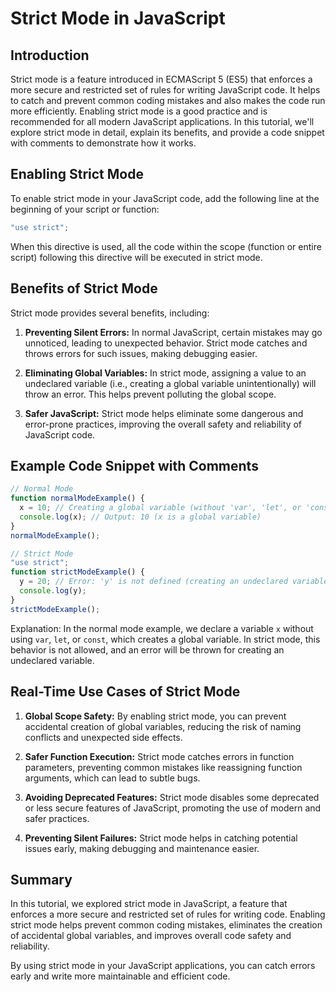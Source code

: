 # Strict Mode in JavaScript

## Introduction

Strict mode is a feature introduced in ECMAScript 5 (ES5) that enforces a more secure and restricted set of rules for writing JavaScript code. It helps to catch and prevent common coding mistakes and also makes the code run more efficiently. Enabling strict mode is a good practice and is recommended for all modern JavaScript applications. 
In this tutorial, we'll explore strict mode in detail, explain its benefits, and provide a code snippet with comments to demonstrate how it works.

## Enabling Strict Mode

To enable strict mode in your JavaScript code, add the following line at the beginning of your script or function:

```javascript
"use strict";
```

When this directive is used, all the code within the scope (function or entire script) following this directive will be executed in strict mode.

## Benefits of Strict Mode

Strict mode provides several benefits, including:

1. **Preventing Silent Errors:** In normal JavaScript, certain mistakes may go unnoticed, leading to unexpected behavior. Strict mode catches and throws errors for such issues, making debugging easier.

2. **Eliminating Global Variables:** In strict mode, assigning a value to an undeclared variable (i.e., creating a global variable unintentionally) will throw an error. This helps prevent polluting the global scope.

3. **Safer JavaScript:** Strict mode helps eliminate some dangerous and error-prone practices, improving the overall safety and reliability of JavaScript code.

## Example Code Snippet with Comments

```javascript
// Normal Mode
function normalModeExample() {
  x = 10; // Creating a global variable (without 'var', 'let', or 'const')
  console.log(x); // Output: 10 (x is a global variable)
}
normalModeExample();

// Strict Mode
"use strict";
function strictModeExample() {
  y = 20; // Error: 'y' is not defined (creating an undeclared variable in strict mode)
  console.log(y);
}
strictModeExample();
```

Explanation: In the normal mode example, we declare a variable `x` without using `var`, `let`, or `const`, which creates a global variable. In strict mode, this behavior is not allowed, and an error will be thrown for creating an undeclared variable.

## Real-Time Use Cases of Strict Mode

1. **Global Scope Safety:** By enabling strict mode, you can prevent accidental creation of global variables, reducing the risk of naming conflicts and unexpected side effects.

2. **Safer Function Execution:** Strict mode catches errors in function parameters, preventing common mistakes like reassigning function arguments, which can lead to subtle bugs.

3. **Avoiding Deprecated Features:** Strict mode disables some deprecated or less secure features of JavaScript, promoting the use of modern and safer practices.

4. **Preventing Silent Failures:** Strict mode helps in catching potential issues early, making debugging and maintenance easier.

## Summary

In this tutorial, we explored strict mode in JavaScript, a feature that enforces a more secure and restricted set of rules for writing code. Enabling strict mode helps prevent common coding mistakes, eliminates the creation of accidental global variables, and improves overall code safety and reliability. 

By using strict mode in your JavaScript applications, you can catch errors early and write more maintainable and efficient code.